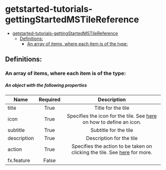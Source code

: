 <a name="getstarted-tutorials-gettingstartedmstilereference"></a>
# getstarted-tutorials-gettingStartedMSTileReference
* [getstarted-tutorials-gettingStartedMSTileReference](#getstarted-tutorials-gettingstartedmstilereference)
    * [Definitions:](#getstarted-tutorials-gettingstartedmstilereference-definitions)
        * [An array of items, where each item is of the type:](#getstarted-tutorials-gettingstartedmstilereference-definitions-an-array-of-items-where-each-item-is-of-the-type)

<a name="getstarted-tutorials-gettingstartedmstilereference-definitions"></a>
## Definitions:
<a name="getstarted-tutorials-gettingstartedmstilereference-definitions-an-array-of-items-where-each-item-is-of-the-type"></a>
### An array of items, where each item is of the type:
<a name="getstarted-tutorials-gettingstartedmstilereference-definitions-an-array-of-items-where-each-item-is-of-the-type-an-object-with-the-following-properties"></a>
##### An object with the following properties
| Name | Required | Description
| ---|:--:|:--:|
|title|True|Title for the tile
|icon|True|Specifies the icon for the tile. See [here](dx-iconReference.md) on how to define an icon.
|subtitle|True|Subtitle for the tile
|description|True|Description for the tile
|action|True|Specifies the action to be taken on clicking the tile. See [here](dx-getstarted-gettingStartedActionReference.md) for more.
|fx.feature|False|
